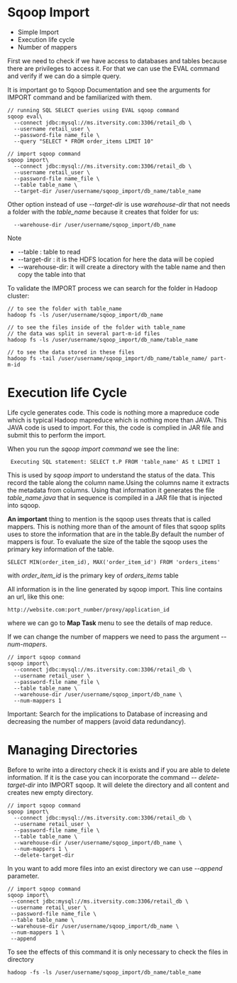 # Sqoop Import

- Simple Import
- Execution life cycle
- Number of mappers

First we need to check if we have access to databases and tables because there
are privileges to access it. For that we can use the EVAL command and verify
if we can do a simple query.

It is important go to Sqoop Documentation and see the arguments for IMPORT
command and be familiarized with them.

    // running SQL SELECT queries using EVAL sqoop command
    sqoop eval\
      --connect jdbc:mysql://ms.itversity.com:3306/retail_db \
      --username retail_user \
      --password-file name_file \
      --query "SELECT * FROM order_items LIMIT 10"

    // import sqoop command
    sqoop import\
      --connect jdbc:mysql://ms.itversity.com:3306/retail_db \
      --username retail_user \
      --password-file name_file \
      --table table_name \
      --target-dir /user/username/sqoop_import/db_name/table_name

Other option instead of use *--target-dir* is use *warehouse-dir* that not needs
a folder with the *table_name* because it creates that folder for us:

      --warehouse-dir /user/username/sqoop_import/db_name

Note
- --table : table to read
- --target-dir : it is the HDFS location for here the data will be copied
- --warehouse-dir: it will create a directory with the table name and then copy the table into that

To validate the IMPORT process we can search for the folder in Hadoop cluster:

    // to see the folder with table_name
    hadoop fs -ls /user/username/sqoop_import/db_name

    // to see the files inside of the folder with table_name
    // the data was split in several part-m-id files
    hadoop fs -ls /user/username/sqoop_import/db_name/table_name

    // to see the data stored in these files
    hadoop fs -tail /user/username/sqoop_import/db_name/table_name/ part-m-id


# Execution life Cycle

Life cycle generates code. This code is nothing more a mapreduce code which is
typical Hadoop mapreduce which is nothing more than JAVA. This JAVA code is used
to import. For this, the code is complied in JAR file and submit this to perform
 the import.

 When you run the *sqoop import command* we see the line:

     Executing SQL statement: SELECT t.P FROM 'table_name' AS t LIMIT 1

This is used by *sqoop import* to understand the status of the data. This
record the table along the column name.Using the columns name it extracts
the metadata from columns. Using that information it generates the file
*table_name.java* that in sequence is compiled in a JAR file that is injected into
sqoop.

**An important** thing to mention is the sqoop uses threats that is called mappers.
This is nothing more than of the amount of files that sqoop splits uses to store
the information that are in the table.By default the number of mappers is four.
To evaluate the size of the table the sqoop uses the primary key information of
the table.

    SELECT MIN(order_item_id), MAX('order_item_id') FROM 'orders_items'

with *order_item_id* is the primary key of *orders_items* table

All information is in the line generated by sqoop import. This line contains an
url, like this one:

    http://website.com:port_number/proxy/application_id

where we can go to **Map Task** menu to see the details of map reduce.

If we can change the number of mappers we need to pass the argument *--num-mapers*.

    // import sqoop command
    sqoop import\
      --connect jdbc:mysql://ms.itversity.com:3306/retail_db \
      --username retail_user \
      --password-file name_file \
      --table table_name \
      --warehouse-dir /user/username/sqoop_import/db_name \
      --num-mappers 1

Important: Search for the implications to Database of increasing and decreasing
the number of mappers (avoid data redundancy).

# Managing Directories

Before to write into a directory check it is exists and if you are able to
delete information. If it is the case you can incorporate the command
*-- delete-target-dir* into IMPORT sqoop. It will delete the directory
and all content and creates new empty directory.

    // import sqoop command
    sqoop import\
      --connect jdbc:mysql://ms.itversity.com:3306/retail_db \
      --username retail_user \
      --password-file name_file \
      --table table_name \
      --warehouse-dir /user/username/sqoop_import/db_name \
      --num-mappers 1 \
      --delete-target-dir

In you want to add more files into an exist directory we can use *--append*
 parameter.

    // import sqoop command
    sqoop import\
     --connect jdbc:mysql://ms.itversity.com:3306/retail_db \
     --username retail_user \
     --password-file name_file \
     --table table_name \
     --warehouse-dir /user/username/sqoop_import/db_name \
     --num-mappers 1 \
     --append

To see the effects of this command it is only necessary to check the files in directory

    hadoop -fs -ls /user/username/sqoop_import/db_name/table_name
